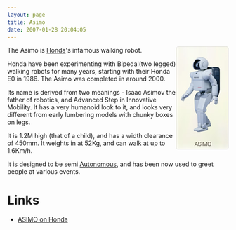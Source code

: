 ```yaml
---
layout: page
title: Asimo
date: 2007-01-28 20:04:05
---
```

<div style="float: right;"><img class="img-responsive" src="/galleries/gallery-1-common-images/15-asimo.jpg"/> </div>The Asimo is <a class="wiki" href="/wiki/honda.html" title="Honda">Honda</a>'s infamous walking robot.

Honda have been experimenting with Bipedal(two legged) walking robots for many years, starting with their Honda E0 in 1986. The Asimo was completed in around 2000.

Its name is derived from two meanings - Isaac Asimov the father of robotics, and Advanced Step in Innovative Mobility. It has a very humanoid look to it, and looks very different from early lumbering models with chunky boxes on legs.

It is 1.2M high (that of a child), and has a width clearance of 450mm. It weights in at 52Kg, and can walk at up to 1.6Km/h.

It is designed to be semi <a class="wiki" href="/wiki/autonomous.html" title="Autonomous">Autonomous</a>, and has been now used to greet people at various events.

# Links

* [ASIMO on Honda](http://world.honda.com/ASIMO/)
